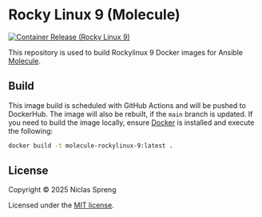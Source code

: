 # Rocky Linux 9 (Molecule)

[![Container Release (Rocky Linux 9)](https://github.com/leberkaslabs/molecule-rockylinux-9/actions/workflows/build-push-action.yml/badge.svg)](https://github.com/leberkaslabs/molecule-rockylinux-9/actions/workflows/build-push-action.yml)

This repository is used to build Rockylinux 9 Docker images for Ansible [Molecule](https://ansible.readthedocs.io/projects/molecule/).

## Build

This image build is scheduled with GitHub Actions and will be pushed to DockerHub. The image will also be rebuilt, if the `main` branch is updated. If you need to build the image locally, ensure [Docker](https://docs.docker.com/engine/installation/) is installed and execute the following:

```bash
docker build -t molecule-rockylinux-9:latest .
```

## License

Copyright © 2025 Niclas Spreng

Licensed under the [MIT license](LICENSE).
